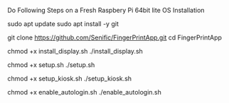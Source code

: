 Do Following Steps on a Fresh Raspbery Pi 64bit lite OS Installation

sudo apt update
sudo apt install -y git 

git clone https://github.com/Senific/FingerPrintApp.git
cd FingerPrintApp

chmod +x install_display.sh
./install_display.sh

chmod +x setup.sh
./setup.sh

chmod +x setup_kiosk.sh
./setup_kiosk.sh

chmod +x enable_autologin.sh
./enable_autologin.sh
